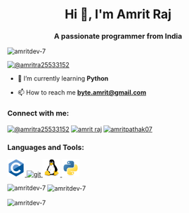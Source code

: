 <h1 align="center">Hi 👋, I'm Amrit Raj</h1>
<h3 align="center">A passionate programmer from India</h3>
<p align="left"> <img src="https://komarev.com/ghpvc/?username=amritdev-7&label=Profile%20views&color=0e75b6&style=flat" alt="amritdev-7" /> </p>

<p align="left"> <a href="https://twitter.com/@amritra25533152" target="blank"><img src="https://img.shields.io/twitter/follow/@amritra25533152?logo=twitter&style=for-the-badge" alt="@amritra25533152" /></a> </p>

- 🌱 I’m currently learning **Python**

- 📫 How to reach me **byte.amrit@gmail.com**

<h3 align="left">Connect with me:</h3>
<p align="left">
<a href="https://twitter.com/@amritra25533152" target="blank"><img align="center" src="https://raw.githubusercontent.com/rahuldkjain/github-profile-readme-generator/master/src/images/icons/Social/twitter.svg" alt="@amritra25533152" height="30" width="40" /></a>
<a href="https://linkedin.com/in/amrit raj" target="blank"><img align="center" src="https://raw.githubusercontent.com/rahuldkjain/github-profile-readme-generator/master/src/images/icons/Social/linked-in-alt.svg" alt="amrit raj" height="30" width="40" /></a>
<a href="https://instagram.com/amritpathak07" target="blank"><img align="center" src="https://raw.githubusercontent.com/rahuldkjain/github-profile-readme-generator/master/src/images/icons/Social/instagram.svg" alt="amritpathak07" height="30" width="40" /></a>
</p>

<h3 align="left">Languages and Tools:</h3>
<p align="left"> <a href="https://www.cprogramming.com/" target="_blank" rel="noreferrer"> <img src="https://raw.githubusercontent.com/devicons/devicon/master/icons/c/c-original.svg" alt="c" width="40" height="40"/> </a> <a href="https://git-scm.com/" target="_blank" rel="noreferrer"> <img src="https://www.vectorlogo.zone/logos/git-scm/git-scm-icon.svg" alt="git" width="40" height="40"/> </a> <a href="https://www.linux.org/" target="_blank" rel="noreferrer"> <img src="https://raw.githubusercontent.com/devicons/devicon/master/icons/linux/linux-original.svg" alt="linux" width="40" height="40"/> </a> <a href="https://www.python.org" target="_blank" rel="noreferrer"> <img src="https://raw.githubusercontent.com/devicons/devicon/master/icons/python/python-original.svg" alt="python" width="40" height="40"/> </a> </p>

<p><img align="left" src="https://github-readme-stats.vercel.app/api/top-langs?username=amritdev-7&show_icons=true&locale=en&layout=compact" alt="amritdev-7" /></p>

<p>&nbsp;<img align="center" src="https://github-readme-stats.vercel.app/api?username=amritdev-7&show_icons=true&locale=en" alt="amritdev-7" /></p>

<p><img align="center" src="https://github-readme-streak-stats.herokuapp.com/?user=amritdev-7&" alt="amritdev-7" /></p>
